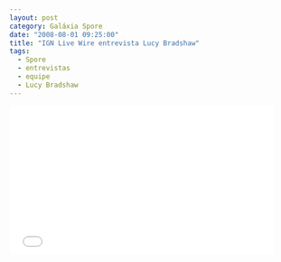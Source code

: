 ```yaml
---
layout: post
category: Galáxia Spore
date: "2008-08-01 09:25:00"
title: "IGN Live Wire entrevista Lucy Bradshaw"
tags:
  - Spore
  - entrevistas
  - equipe
  - Lucy Bradshaw
---
```

<iframe src="//widgets.ign.com/video/embed/content.html?url=//www.ign.com/videos/2008/07/29/spore-pc-games-video-e3-2008-live-wire-interview" width="468" height="263" scrolling="no" frameborder="0" allowfullscreen></iframe>

